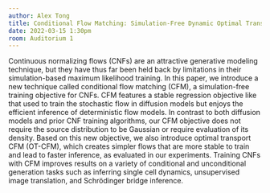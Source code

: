 ```yaml
---
author: Alex Tong
title: Conditional Flow Matching: Simulation-Free Dynamic Optimal Transport
date: 2022-03-15 1:30pm
room: Auditorium 1
---
```


Continuous normalizing flows (CNFs) are an attractive generative modeling technique, but they have thus far been held back by limitations in their simulation-based maximum likelihood training. In this paper, we introduce a new technique called conditional flow matching (CFM), a simulation-free training objective for CNFs. CFM features a stable regression objective like that used to train the stochastic flow in diffusion models but enjoys the efficient inference of deterministic flow models. In contrast to both diffusion models and prior CNF training algorithms, our CFM objective does not require the source distribution to be Gaussian or require evaluation of its density. Based on this new objective, we also introduce optimal transport CFM (OT-CFM), which creates simpler flows that are more stable to train and lead to faster inference, as evaluated in our experiments. Training CNFs with CFM improves results on a variety of conditional and unconditional generation tasks such as inferring single cell dynamics, unsupervised image translation, and Schrödinger bridge inference.

